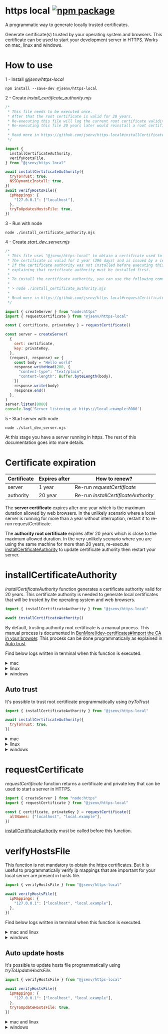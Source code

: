 # https local [![npm package](https://img.shields.io/npm/v/@jsenv/https-local.svg?logo=npm&label=package)](https://www.npmjs.com/package/@jsenv/https-local)

A programmatic way to generate locally trusted certificates.

Generate certificate(s) trusted by your operating system and browsers.
This certificate can be used to start your development server in HTTPS.
Works on mac, linux and windows.

# How to use

1 - Install _@jsenv/https-local_

```console
npm install --save-dev @jsenv/https-local
```

2 - Create _install_certificate_authority.mjs_

```js
/*
 * This file needs to be executed once.
 * After that the root certificate is valid for 20 years.
 * Re-executing this file will log the current root certificate validity and trust status.
 * Re-executing this file 20 years later would reinstall a root certificate and re-trust it.
 *
 * Read more in https://github.com/jsenv/https-local#installCertificateAuthority
 */

import {
  installCertificateAuthority,
  verifyHostsFile,
} from "@jsenv/https-local"

await installCertificateAuthority({
  tryToTrust: true,
  NSSDynamicInstall: true,
})
await verifyHostsFile({
  ipMappings: {
    "127.0.0.1": ["localhost"],
  },
  tryToUpdatesHostsFile: true,
})
```

3 - Run with node

```console
node ./install_certificate_authority.mjs
```

4 - Create _start_dev_server.mjs_

```js
/*
 * This file uses "@jsenv/https-local" to obtain a certificate used to start a server in https.
 * The certificate is valid for 1 year (396 days) and is issued by a certificate authority trusted on this machine.
 * If the certificate authority was not installed before executing this file, an error is thrown
 * explaining that certificate authority must be installed first.
 *
 * To install the certificate authority, you can use the following command
 *
 * > node ./install_certificate_authority.mjs
 *
 * Read more in https://github.com/jsenv/https-local#requestCertificate
 */

import { createServer } from "node:https"
import { requestCertificate } from "@jsenv/https-local"

const { certificate, privateKey } = requestCertificate()

const server = createServer(
  {
    cert: certificate,
    key: privateKey,
  },
  (request, response) => {
    const body = "Hello world"
    response.writeHead(200, {
      "content-type": "text/plain",
      "content-length": Buffer.byteLength(body),
    })
    response.write(body)
    response.end()
  },
)
server.listen(8080)
console.log(`Server listening at https://local.example:8080`)
```

5 - Start server with node

```console
node ./start_dev_server.mjs
```

At this stage you have a server running in https.
The rest of this documentation goes into more details.

# Certificate expiration

| Certificate | Expires after | How to renew?                        |
| ----------- | ------------- | ------------------------------------ |
| server      | 1 year        | Re-run _requestCertificate_          |
| authority   | 20 year       | Re-run _installCertificateAuthority_ |

The **server certificate** expires after one year which is the maximum duration allowed by web browsers.
In the unlikely scenario where a local server is running for more than a year without interruption, restart it to re-run requestCertificate.

The **authority root certificate** expires after 20 years which is close to the maximum allowed duration.
In the very unlikely scenario where you are using the same machine for more than 20 years, re-execute [installCertificateAuthority](#installCertificateAuthority) to update certificate authority then restart your server.

# installCertificateAuthority

_installCertificateAuthority_ function generates a certificate authority valid for 20 years.
This certificate authority is needed to generate local certificates that will be trusted by the operating system and web browsers.

```js
import { installCertificateAuthority } from "@jsenv/https-local"

await installCertificateAuthority()
```

By default, trusting authority root certificate is a manual process. This manual process is documented in [BenMorel/dev-certificates#Import the CA in your browser](https://github.com/BenMorel/dev-certificates/tree/c10cd68945da772f31815b7a36721ddf848ff3a3#import-the-ca-in-your-browser). This process can be done programmatically as explained in [Auto trust](#Auto-trust).

Find below logs written in terminal when this function is executed.

<details>
  <summary>mac</summary>

```console
> node ./install_certificate_authority.mjs

ℹ authority root certificate not found in filesystem
Generating authority root certificate with a validity of 20 years...
✔ authority root certificate written at /Users/dmail/https_local/http_local_root_certificate.crt
ℹ You should add root certificate to mac keychain
ℹ You should add root certificate to firefox
```

_second execution logs_

```console
> node ./install_certificate_authority.mjs

✔ authority root certificate found in filesystem
Checking certificate validity...
✔ certificate still valid for 19 years
Detect if certificate attributes have changed...
✔ certificate attributes are the same
Check if certificate is in mac keychain...
ℹ certificate not found in mac keychain
Check if certificate is in firefox...
ℹ certificate not found in firefox
```

</details>

<details>
  <summary>linux</summary>

```console
> node ./install_certificate_authority.mjs

ℹ authority root certificate not found in filesystem
Generating authority root certificate with a validity of 20 years...
✔ authority root certificate written at /home/dmail/.config/https_local/https_local_root_certificate.crt
ℹ You should add certificate to linux
ℹ You should add certificate to chrome
ℹ You should add certificate to firefox
```

_second execution logs_

```console
> node ./install_certificate_authority.mjs

✔ authority root certificate found in filesystem
Checking certificate validity...
✔ certificate still valid for 19 years
Detect if certificate attributes have changed...
✔ certificate attributes are the same
Check if certificate is in linux...
ℹ certificate in linux is outdated
Check if certificate is in chrome...
ℹ certificate not found in chrome
Check if certificate is in firefox...
ℹ certificate not found in firefox
```

</details>

<details>
  <summary>windows</summary>

```console
> node ./install_certificate_authority.mjs

ℹ authority root certificate not found in filesystem
Generating authority root certificate with a validity of 20 years...
✔ authority root certificate written at C:\Users\Dmail\AppData\Local\https_local\https_local_root_certificate.crt
ℹ You should add certificate to windows
ℹ You should add certificate to firefox
```

_second execution logs_

```console
> node ./install_certificate_authority.mjs

✔ authority root certificate found in filesystem
Checking certificate validity...
✔ certificate still valid for 19 years
Detect if certificate attributes have changed...
✔ certificate attributes are the same
Check if certificate is trusted by windows...
ℹ certificate is not trusted by windows
Check if certificate is trusted by firefox...
ℹ unable to detect if certificate is trusted by firefox (not implemented on windows)
```

</details>

## Auto trust

It's possible to trust root certificate programmatically using _tryToTrust_

```js
import { installCertificateAuthority } from "@jsenv/https-local"

await installCertificateAuthority({
  tryToTrust: true,
})
```

<details>
  <summary>mac</summary>

```console
> node ./install_certificate_authority.mjs

ℹ authority root certificate not found in filesystem
Generating authority root certificate with a validity of 20 years...
✔ authority root certificate written at /Users/dmail/https_local/https_local_root_certificate.crt
Adding certificate to mac keychain...
❯ sudo security add-trusted-cert -d -r trustRoot -k /Library/Keychains/System.keychain "/Users/dmail/https_local/https_local_root_certificate.crt"
Password:
✔ certificate added to mac keychain
Adding certificate to firefox...
✔ certificate added to Firefox
```

_second execution logs_

```console
> node ./install_certificate_authority.mjs

✔ authority root certificate found in filesystem
Checking certificate validity...
✔ certificate still valid for 19 years
Detect if certificate attributes have changed...
✔ certificate attributes are the same
Check if certificate is in mac keychain...
✔ certificate found in mac keychain
Check if certificate is in Firefox...
✔ certificate found in Firefox
```

</details>

<details>
  <summary>linux</summary>

```console
> node ./install_certificate_authority.mjs

✔ authority root certificate found in filesystem
Checking certificate validity...
✔ certificate still valid for 19 years
Detect if certificate attributes have changed...
✔ certificate attributes are the same
Check if certificate is in linux...
ℹ certificate not in linux
Adding certificate to linux...
❯ sudo /bin/cp -f "/home/dmail/.config/https_local/https_local_root_certificate.crt" /usr/local/share/ca-certificates/https_local_root_certificate.crt
[sudo] Password for dmail :
❯ sudo update-ca-certificates
✔ certificate added to linux
Check if certificate is in chrome...
ℹ certificate not found in chrome
Adding certificate to chrome...
✔ certificate added to chrome
Check if certificate is in firefox...
ℹ certificate not found in firefox
Adding certificate to firefox...
✔ certificate added to firefox
```

_second execution logs_

```console
> node ./install_certificate_authority.mjs

✔ authority root certificate found in filesystem
Checking certificate validity...
✔ certificate still valid for 19 years
Detect if certificate attributes have changed...
✔ certificate attributes are the same
Check if certificate is in linux...
✔ certificate found in linux
Check if certificate is in chrome...
✔ certificate found in chrome
Check if certificate is in firefox...
✔ certificate found in firefox
```

</details>

<details>
  <summary>windows</summary>

```console
> node ./install_certificate_authority.mjs

✔ authority root certificate found in filesystem
Checking certificate validity...
✔ certificate still valid for 19 years
Detect if certificate attributes have changed...
✔ certificate attributes are the same
Check if certificate is trusted by windows...
ℹ certificate not trusted by windows
Adding certificate to windows...
❯ certutil -addstore -user root C:\Users\Dmail\AppData\Local\https_local\https_local_root_certificate.crt
✔ certificate added to windows
Check if certificate is trusted by firefox...
ℹ unable to detect if certificate is trusted by firefox (not implemented on windows)
```

_second execution logs_

```console
> node ./install_certificate_authority.mjs

✔ authority root certificate found in filesystem
Checking certificate validity...
✔ certificate still valid for 19 years
Detect if certificate attributes have changed...
✔ certificate attributes are the same
Check if certificate is trusted by windows...
✔ certificate trusted by windows
Check if certificate is trusted by firefox...
ℹ unable to detect if certificate is trusted by firefox (not implemented on windows)
```

</details>

# requestCertificate

_requestCertificate_ function returns a certificate and private key that can be used to start a server in HTTPS.

```js
import { createServer } from "node:https"
import { requestCertificate } from "@jsenv/https-local"

const { certificate, privateKey } = requestCertificate({
  altNames: ["localhost", "local.example"],
})
```

[installCertificateAuthority](#installCertificateAuthority) must be called before this function.

# verifyHostsFile

This function is not mandatory to obtain the https certificates.
But it is useful to programmatically verify ip mappings that are important for your local server are present in hosts file.

```js
import { verifyHostsFile } from "@jsenv/https-local"

await verifyHostsFile({
  ipMappings: {
    "127.0.0.1": ["localhost", "local.example"],
  },
})
```

Find below logs written in terminal when this function is executed.

<details>
  <summary>mac and linux</summary>

```console
> node ./verify_hosts.mjs

Check hosts file content...
⚠ 1 mapping is missing in hosts file
--- hosts file path ---
/etc/hosts
--- line(s) to add ---
127.0.0.1 localhost local.example
```

</details>

<details>
  <summary>windows</summary>

```console
> node ./verify_hosts.mjs

Check hosts file content...
⚠ 1 mapping is missing in hosts file
--- hosts file path ---
C:\\Windows\\System32\\Drivers\\etc\\hosts
--- line(s) to add ---
127.0.0.1 localhost local.example
```

</details>

## Auto update hosts

It's possible to update hosts file programmatically using _tryToUpdateHostsFile_.

```js
import { verifyHostsFile } from "@jsenv/https-local"

await verifyHostsFile({
  ipMappings: {
    "127.0.0.1": ["localhost", "local.example"],
  },
  tryToUpdateHostsFile: true,
})
```

<details>
  <summary>mac and linux</summary>

```console
Check hosts file content...
ℹ 1 mapping is missing in hosts file
Adding 1 mapping(s) in hosts file...
❯ echo "127.0.0.1 local.example" | sudo tee -a /etc/hosts
Password:
✔ mappings added to hosts file
```

_Second execution logs_

```console
> node ./verify_hosts.mjs

Check hosts file content...
✔ all ip mappings found in hosts file
```

</details>

<details>
  <summary>windows</summary>

```console
Check hosts file content...
ℹ 1 mapping is missing in hosts file
Adding 1 mapping(s) in hosts file...
❯ (echo 127.0.0.1 local.example) >> C:\\Windows\\System32\\Drivers\\etc\\hosts
Password:
✔ mappings added to hosts file
```

_Second execution logs_

```console
> node ./verify_hosts.mjs

Check hosts file content...
✔ all ip mappings found in hosts file
```

</details>
